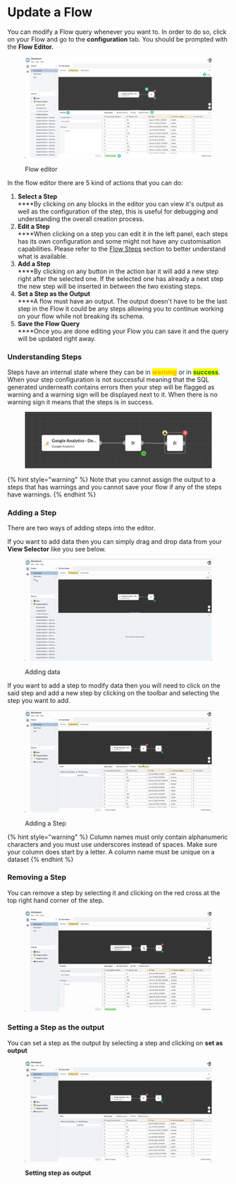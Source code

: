 # Update a Flow

You can modify a Flow query whenever you want to. In order to do so, click on your Flow and go to the **configuration** tab. You should be prompted with the **Flow Editor.**

<figure><img src="../../../../.gitbook/assets/image (14) (1).png" alt=""><figcaption><p>Flow editor</p></figcaption></figure>

In the flow editor there are 5 kind of actions that you can do:

1. **Select a Step**\
   ****By clicking on any blocks in the editor you can view it's output as well as the configuration of the step, this is useful for debugging and understanding the overall creation process.
2. **Edit a Step**\
   ****When clicking on a step you can edit it in the left panel, each steps has its own configuration and some might not have any customisation capabilities. Please refer to the [Flow Steps](flow-steps/) section to better understand what is available.
3. **Add a Step**\
   ****By clicking on any button in the action bar it will add a new step right after the selected one. If the selected one has already a next step the new step will be inserted in between the two existing steps.
4. **Set a Step as the Output**\
   ****A flow must have an output. The output doesn't have to be the last step in the Flow it could be any steps allowing you to continue working on your flow while not breaking its schema.
5. **Save the Flow Query**\
   ****Once you are done editing your Flow you can save it and the query will be updated right away.

### Understanding Steps

Steps have an internal state where they can be in <mark style="color:orange;">**warning**</mark> or in <mark style="color:green;">**success**</mark>. When your step configuration is not successful meaning that the SQL generated underneath contains errors then your step will be flagged as warning and a warning sign will be displayed next to it. When there is no warning sign it means that the steps is in success.&#x20;

<figure><img src="../../../../.gitbook/assets/image (9).png" alt=""><figcaption></figcaption></figure>

{% hint style="warning" %}
Note that you cannot assign the output to a steps that has warnings and you cannot save your flow if any of the steps have warnings.
{% endhint %}

### Adding a Step

There are two ways of adding steps into the editor.&#x20;

If you want to add data then you can simply drag and drop data from your **View Selector** like you see below.&#x20;

<figure><img src="../../../../.gitbook/assets/Screen Cast 2022-09-08 at 2.44.29 PM.gif" alt=""><figcaption><p>Adding data</p></figcaption></figure>

If you want to add a step to modify data then you will need to click on the said step and add a new step by clicking on the toolbar and selecting the step you want to add.

<figure><img src="../../../../.gitbook/assets/Screen Cast 2022-09-08 at 3.01.50 PM.gif" alt=""><figcaption><p>Adding a Step</p></figcaption></figure>

{% hint style="warning" %}
Column names must only contain alphanumeric characters and you must use underscores instead of spaces. Make sure your column does start by a letter. A column name must be unique on a dataset
{% endhint %}

### Removing a Step

You can remove a step by selecting it and clicking on the red cross at the top right hand corner of the step.



<figure><img src="../../../../.gitbook/assets/Screen Cast 2022-09-08 at 2.49.06 PM.gif" alt=""><figcaption></figcaption></figure>

### Setting a Step as the output

You can set a step as the output by selecting a step and clicking on **set as output**

<figure><img src="../../../../.gitbook/assets/Screen Cast 2022-09-08 at 2.52.52 PM.gif" alt=""><figcaption><p><strong>Setting step as output</strong></p></figcaption></figure>
